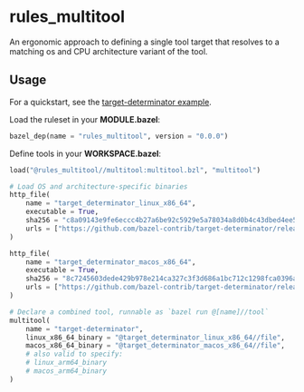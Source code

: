 # rules_multitool

An ergonomic approach to defining a single tool target that resolves to a matching os and CPU architecture variant of the tool.

## Usage

For a quickstart, see the [target-determinator example](examples/target-determinator/).

Load the ruleset in your **MODULE.bazel**:

```python
bazel_dep(name = "rules_multitool", version = "0.0.0")
```

Define tools in your **WORKSPACE.bazel**:

```python
load("@rules_multitool//multitool:multitool.bzl", "multitool")

# Load OS and architecture-specific binaries
http_file(
    name = "target_determinator_linux_x86_64",
    executable = True,
    sha256 = "c8a09143e9fe6eccc4b27a6be92c5929e5a78034a8d0b4c43dbed4ee539ec903",
    urls = ["https://github.com/bazel-contrib/target-determinator/releases/download/v0.25.0/target-determinator.linux.amd64"],
)

http_file(
    name = "target_determinator_macos_x86_64",
    executable = True,
    sha256 = "8c7245603dede429b978e214ca327c3f3d686a1bc712c1298fca0396a0f25f23",
    urls = ["https://github.com/bazel-contrib/target-determinator/releases/download/v0.25.0/target-determinator.darwin.amd64"],
)

# Declare a combined tool, runnable as `bazel run @[name]//tool`
multitool(
    name = "target-determinator",
    linux_x86_64_binary = "@target_determinator_linux_x86_64//file",
    macos_x86_64_binary = "@target_determinator_macos_x86_64//file",
    # also valid to specify:
    # linux_arm64_binary
    # macos_arm64_binary
)
```
